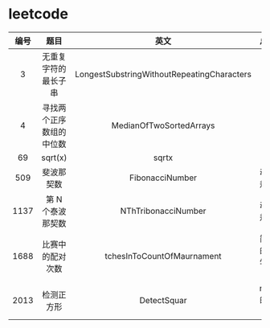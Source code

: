 # leetcode


|    编号    |         题目         |                    英文                    |      总结      |
|:--------:| :--------------------: | :------------------------------------------: | :--------------: |
|    3     | 无重复字符的最长子串 | LongestSubstringWithoutRepeatingCharacters |                |
| 4 | 寻找两个正序数组的中位数|MedianOfTwoSortedArrays|
|    69    |       sqrt(x)       |                   sqrtx                   |                |
|509|斐波那契数|FibonacciNumber|动态规划|
|1137|第 N 个泰波那契数|NThTribonacciNumber|动态规划|
|   1688   |   比赛中的配对次数   |         tchesInToCountOfMaurnament         | 简单的数学计算 |
|2013|检测正方形|DetectSquar|map的应用|
